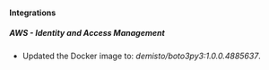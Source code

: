 
#### Integrations

##### AWS - Identity and Access Management

- Updated the Docker image to: *demisto/boto3py3:1.0.0.4885637*.
